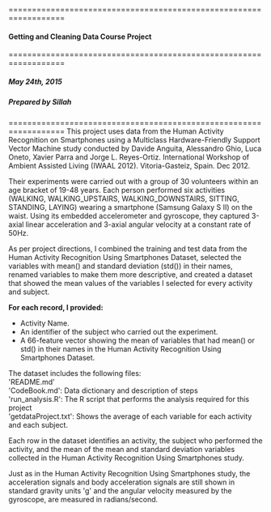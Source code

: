 ==================================================================
#### Getting and Cleaning Data Course Project
==================================================================
##### May 24th, 2015
##### Prepared by Sillah
==================================================================
This project uses data from the Human Activity Recognition on Smartphones using a Multiclass Hardware-Friendly Support Vector Machine study conducted by Davide Anguita, Alessandro Ghio, Luca Oneto, Xavier Parra and Jorge L. Reyes-Ortiz. International Workshop of Ambient Assisted Living (IWAAL 2012). Vitoria-Gasteiz, Spain. Dec 2012.  

Their experiments were carried out with a group of 30 volunteers within an age bracket of 19-48 years. Each person performed six activities (WALKING, WALKING_UPSTAIRS, WALKING_DOWNSTAIRS, SITTING, STANDING, LAYING) wearing a smartphone (Samsung Galaxy S II) on the waist. Using its embedded accelerometer and gyroscope, they captured 3-axial linear acceleration and 3-axial angular velocity at a constant rate of 50Hz.   

As per project directions, I combined the training and test data from the Human Activity Recognition Using Smartphones Dataset, selected the variables with mean() and standard deviation (std()) in their names, renamed variables to make them more descriptive, and created a dataset that showed the mean values of the variables I selected for every activity and subject.  

**For each record, I provided:**  
- Activity Name.   
- An identifier of the subject who carried out the experiment.  
- A 66-feature vector showing the mean of variables that had mean() or std() in their names in the Human Activity Recognition Using Smartphones Dataset.   

The dataset includes the following files:  
'README.md'  
'CodeBook.md':  Data dictionary and description of steps  
'run_analysis.R':  The R script that performs the analysis required for this project  
'getdataProject.txt': Shows the average of each variable for each activity and each subject.  

Each row in the dataset identifies an activity, the subject who performed the activity, and the mean of the mean and standard deviation variables collected in the Human Activity Recognition Using Smartphones study.  

Just as in the Human Activity Recognition Using Smartphones study, the acceleration signals and body acceleration signals are still shown in standard gravity units 'g' and the angular velocity measured by the gyroscope, are measured in radians/second. 
